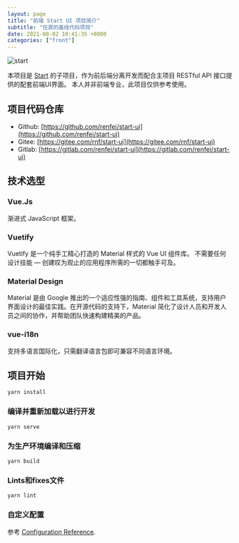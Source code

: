 ```yaml
---
layout: page
title: "前端 Start UI 项目简介"
subtitle: "任霏的基线代码项目"
date: 2021-08-02 10:41:35 +0800
categories: ["front"]
---
```

![start](/assets/img/social.jpg)

本项目是 [Start](https://github.com/renfei/start) 的子项目，作为前后端分离开发而配合主项目 RESTful API 接口提供的配套前端UI界面。
本人并非前端专业，此项目仅供参考使用。

## 项目代码仓库

- Github: [https://github.com/renfei/start-ui](https://github.com/renfei/start-ui)
- Gitee: [https://gitee.com/rnf/start-ui](https://gitee.com/rnf/start-ui)
- Gitlab: [https://gitlab.com/renfei/start-ui](https://gitlab.com/renfei/start-ui)

## 技术选型

### Vue.Js

渐进式 JavaScript 框架。

### Vuetify

Vuetify 是一个纯手工精心打造的 Material 样式的 Vue UI 组件库。 不需要任何设计技能 — 创建叹为观止的应用程序所需的一切都触手可及。

### Material Design

Material 是由 Google 推出的一个适应性强的指南、组件和工具系统，支持用户界面设计的最佳实践。在开源代码的支持下，Material 简化了设计人员和开发人员之间的协作，并帮助团队快速构建精美的产品。

### vue-i18n

支持多语言国际化，只需翻译语言包即可兼容不同语言环境。

## 项目开始

```
yarn install
```

### 编译并重新加载以进行开发
```
yarn serve
```

### 为生产环境编译和压缩
```
yarn build
```

### Lints和fixes文件
```
yarn lint
```

### 自定义配置
参考 [Configuration Reference](https://cli.vuejs.org/config/).
